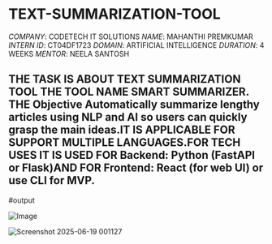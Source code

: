 # TEXT-SUMMARIZATION-TOOL
*COMPANY*: CODETECH IT SOLUTIONS
*NAME*: MAHANTHI PREMKUMAR
*INTERN ID*: CT04DF1723
*DOMAIN*: ARTIFICIAL INTELLIGENCE
*DURATION*: 4 WEEKS
*MENTOR*: NEELA SANTOSH

  ## THE TASK IS ABOUT TEXT SUMMARIZATION TOOL THE TOOL NAME SMART SUMMARIZER. THE Objective Automatically summarize lengthy articles using NLP and AI so users can quickly grasp the main ideas.IT IS APPLICABLE FOR SUPPORT MULTIPLE LANGUAGES.FOR TECH USES IT IS USED FOR Backend: Python (FastAPI or Flask)AND FOR Frontend: React (for web UI) or use CLI for MVP.


#output

![Image](https://github.com/user-attachments/assets/425ee463-c27c-4280-bd4d-7f003beb60f8)


![Screenshot 2025-06-19 001127](https://github.com/user-attachments/assets/d8f2da73-b9e0-417a-845f-597219c91ba9)

